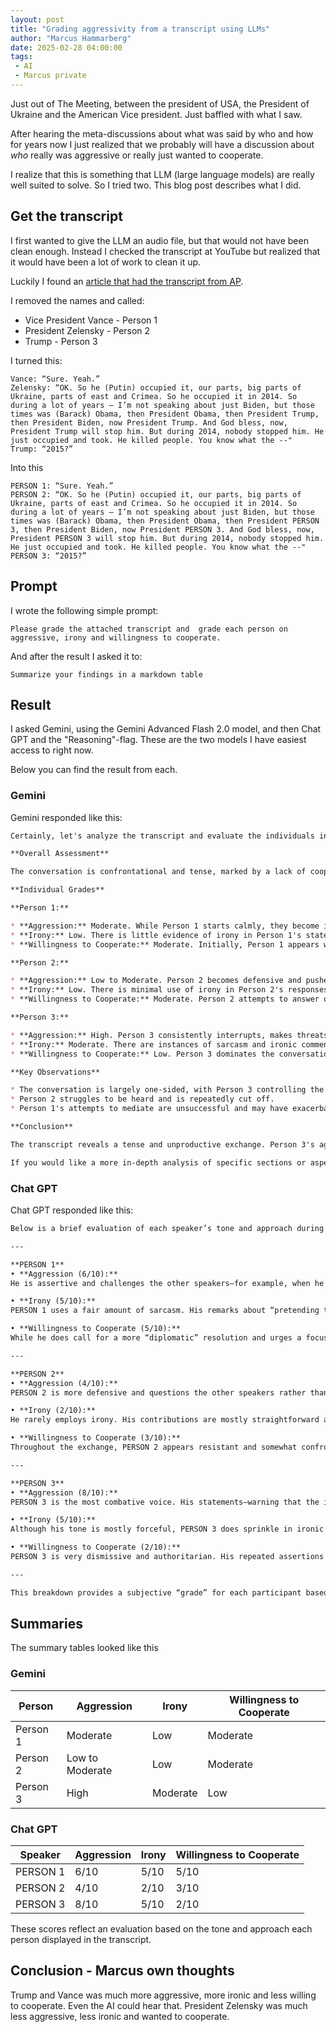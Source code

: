 ```yaml
---
layout: post
title: "Grading aggressivity from a transcript using LLMs"
author: "Marcus Hammarberg"
date: 2025-02-28 04:00:00
tags:
 - AI
 - Marcus private
---
```


Just out of The Meeting, between the president of USA, the President of Ukraine and the American Vice president. Just baffled with what I saw.

After hearing the meta-discussions about what was said by who and how for years now I just realized that we probably will have a discussion about *who* really was aggressive or really just wanted to cooperate.

I realize that this is something that LLM (large language models) are really well suited to solve. So I tried two. This blog post describes what I did.

<!-- excerpt-end -->

## Get the transcript

I first wanted to give the LLM an audio file, but that would not have been clean enough. Instead I checked the transcript at YouTube but realized that it would have been a lot of work to clean it up.

Luckily I found an [article that had the transcript from AP](https://apnews.com/article/trump-zelenskyy-vance-transcript-oval-office-80685f5727628c64065da81525f8f0cf).

I removed the names and called:

- Vice President Vance - Person 1
- President Zelensky - Person 2
- Trump - Person 3

I turned this:

```text
Vance: “Sure. Yeah.”
Zelensky: “OK. So he (Putin) occupied it, our parts, big parts of Ukraine, parts of east and Crimea. So he occupied it in 2014. So during a lot of years — I’m not speaking about just Biden, but those times was (Barack) Obama, then President Obama, then President Trump, then President Biden, now President Trump. And God bless, now, President Trump will stop him. But during 2014, nobody stopped him. He just occupied and took. He killed people. You know what the --"
Trump: “2015?”
```

Into this

```text
PERSON 1: “Sure. Yeah.”
PERSON 2: “OK. So he (Putin) occupied it, our parts, big parts of Ukraine, parts of east and Crimea. So he occupied it in 2014. So during a lot of years — I’m not speaking about just Biden, but those times was (Barack) Obama, then President Obama, then President PERSON 3, then President Biden, now President PERSON 3. And God bless, now, President PERSON 3 will stop him. But during 2014, nobody stopped him. He just occupied and took. He killed people. You know what the --"
PERSON 3: “2015?”
```

## Prompt

I wrote the following simple prompt:

```text
Please grade the attached transcript and  grade each person on aggressive, irony and willingness to cooperate.
```

And after the result I asked it to:

```text
Summarize your findings in a markdown table
```

## Result

I asked Gemini, using the Gemini Advanced Flash 2.0 model, and then Chat GPT and the "Reasoning"-flag. These are the two models I have easiest access to right now.

Below you can find the result from each.

### Gemini

Gemini responded like this:

```markdown
Certainly, let's analyze the transcript and evaluate the individuals involved.

**Overall Assessment**

The conversation is confrontational and tense, marked by a lack of cooperation and understanding. Person 3 displays highly aggressive behavior, while Person 2 exhibits a degree of defensiveness. Person 1 attempts to mediate but ends up escalating the conflict.

**Individual Grades**

**Person 1:**

* **Aggression:** Moderate. While Person 1 starts calmly, they become increasingly assertive and critical of Person 2, particularly towards the end. [cite: 12, 15, 16, 28, 29, 30, 39]
* **Irony:** Low. There is little evidence of irony in Person 1's statements.
* **Willingness to Cooperate:** Moderate. Initially, Person 1 appears willing to engage in a constructive dialogue, but their frustration grows, leading to less cooperative behavior. [cite: 2, 4, 12, 39]

**Person 2:**

* **Aggression:** Low to Moderate. Person 2 becomes defensive and pushes back against accusations, but their overall tone remains relatively calm. [cite: 11, 13, 17, 19, 25, 34, 42]
* **Irony:** Low. There is minimal use of irony in Person 2's responses.
* **Willingness to Cooperate:** Moderate. Person 2 attempts to answer questions and explain their perspective, but the defensiveness hinders cooperation. [cite: 11, 17, 19, 34, 42]

**Person 3:**

* **Aggression:** High. Person 3 consistently interrupts, makes threats, and uses belittling language towards Person 2. [cite: 18, 20, 21, 24, 26, 27, 31, 32, 33, 35, 41, 45, 47, 49, 51]
* **Irony:** Moderate. There are instances of sarcasm and ironic comments from Person 3. [cite: 24, 47, 51]
* **Willingness to Cooperate:** Low. Person 3 dominates the conversation, dismisses Person 2's views, and shows little interest in finding common ground. [cite: 18, 20, 21, 24, 26, 27, 31, 32, 33, 35, 41, 45, 47, 49, 51]

**Key Observations**

* The conversation is largely one-sided, with Person 3 controlling the narrative.
* Person 2 struggles to be heard and is repeatedly cut off.
* Person 1's attempts to mediate are unsuccessful and may have exacerbated the situation.

**Conclusion**

The transcript reveals a tense and unproductive exchange. Person 3's aggressive behavior and unwillingness to cooperate create a hostile environment. Person 2 tries to defend their position but is ultimately silenced. Person 1's efforts to mediate are ineffective.

If you would like a more in-depth analysis of specific sections or aspects of the conversation, feel free to ask!
```

### Chat GPT

Chat GPT responded like this:

```markdown
Below is a brief evaluation of each speaker’s tone and approach during the exchange. (See citeturn0file0 for the transcript details.)

---

**PERSON 1**
• **Aggression (6/10):**
He is assertive and challenges the other speakers—for example, when he criticizes the “chest-thumping” approach and later calls out disrespect in the Oval Office. His language is forceful but remains within the bounds of a debate rather than outright hostility.

• **Irony (5/10):**
PERSON 1 uses a fair amount of sarcasm. His remarks about “pretending that the president’s words mattered more than his actions” and his repeated “just say thank you” come off as both pointed and ironic.

• **Willingness to Cooperate (5/10):**
While he does call for a more “diplomatic” resolution and urges a focus on resolving disagreements rather than media battles, his tone is combative enough that it sometimes limits the sense of genuine collaboration.

---

**PERSON 2**
• **Aggression (4/10):**
PERSON 2 is more defensive and questions the other speakers rather than launching broad attacks. Although he challenges points (e.g., questioning if PERSON 1 has ever seen Ukraine firsthand), his overall tone is less overtly aggressive.

• **Irony (2/10):**
He rarely employs irony. His contributions are mostly straightforward and earnest, without much in the way of sarcastic or ironic commentary.

• **Willingness to Cooperate (3/10):**
Throughout the exchange, PERSON 2 appears resistant and somewhat confrontational—often steering the conversation into a defensive posture. His insistence on making his own points and his reluctance to fully engage with others’ suggestions suggest a relatively low readiness to collaborate.

---

**PERSON 3**
• **Aggression (8/10):**
PERSON 3 is the most combative voice. His statements—warning that the interlocutor is “gambling with World War III” and asserting that “without us, you don’t have any cards”—are highly aggressive and confrontational.

• **Irony (5/10):**
Although his tone is mostly forceful, PERSON 3 does sprinkle in ironic commentary (for instance, the repeated contrasts about who “has the cards”) that carry a mocking, almost cynical edge.

• **Willingness to Cooperate (2/10):**
PERSON 3 is very dismissive and authoritarian. His repeated assertions that others “don’t have the cards” and his refusal to entertain counterarguments reflect a very low willingness to engage in genuine cooperation.

---

This breakdown provides a subjective “grade” for each participant based on their aggressive tone, use of irony, and cooperative stance as evidenced in the transcript.
```

## Summaries

The summary tables looked like this

### Gemini

| Person | Aggression | Irony | Willingness to Cooperate |
|---|---|---|---|
| Person 1 | Moderate | Low | Moderate |
| Person 2 | Low to Moderate | Low | Moderate |
| Person 3 | High | Moderate | Low |

### Chat GPT

| **Speaker** | **Aggression** | **Irony** | **Willingness to Cooperate** |
|-------------|----------------|-----------|------------------------------|
| PERSON 1    | 6/10           | 5/10      | 5/10                         |
| PERSON 2    | 4/10           | 2/10      | 3/10                         |
| PERSON 3    | 8/10           | 5/10      | 2/10                         |

These scores reflect an evaluation based on the tone and approach each person displayed in the transcript.

## Conclusion - Marcus own thoughts

Trump and Vance was much more aggressive, more ironic and less willing to cooperate. Even the AI could hear that. President Zelensky was much less aggressive, less ironic and wanted to cooperate.